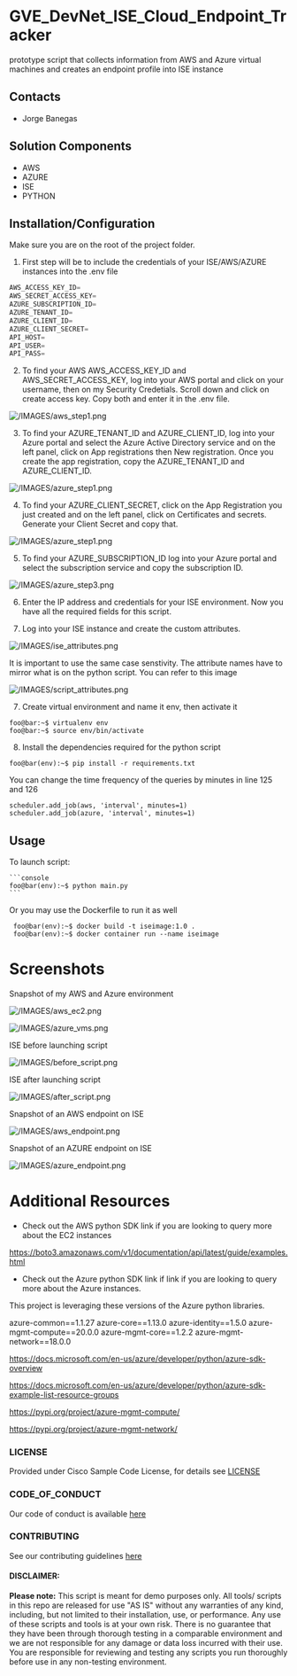 # GVE_DevNet_ISE_Cloud_Endpoint_Tracker
prototype script that collects information from AWS and Azure virtual machines and creates an endpoint profile into ISE instance


## Contacts
* Jorge Banegas

## Solution Components
* AWS
* AZURE
* ISE
* PYTHON

## Installation/Configuration

Make sure you are on the root of the project folder. 

1. First step will be to include the credentials of your ISE/AWS/AZURE instances into the .env file

```python
AWS_ACCESS_KEY_ID=
AWS_SECRET_ACCESS_KEY=
AZURE_SUBSCRIPTION_ID=
AZURE_TENANT_ID=
AZURE_CLIENT_ID=
AZURE_CLIENT_SECRET=
API_HOST=
API_USER=
API_PASS=
```

2. To find your AWS AWS_ACCESS_KEY_ID and AWS_SECRET_ACCESS_KEY, log into your AWS portal and click on your username, then on my Security Credetials. Scroll down and click on create access key. Copy both and enter it in the .env file.

![/IMAGES/aws_step1.png](/IMAGES/aws_step1.png)

3. To find your AZURE_TENANT_ID and AZURE_CLIENT_ID, log into your Azure portal and select the Azure Active Directory service and on the left panel, click on App  registrations then New registration. Once you create the app registration, copy the  AZURE_TENANT_ID and AZURE_CLIENT_ID.

![/IMAGES/azure_step1.png](/IMAGES/azure_step1.png)

4. To find your AZURE_CLIENT_SECRET, click on the App Registration you just created and on the left panel, click on Certificates and secrets. Generate your Client Secret and copy that. 

![/IMAGES/azure_step1.png](/IMAGES/azure_step2.png)

5. To find your AZURE_SUBSCRIPTION_ID log into your Azure portal and select the subscription service and copy the subscription ID.

![/IMAGES/azure_step3.png](/IMAGES/azure_step3.png)

6. Enter the IP address and credentials for your ISE environment. Now you have all the required fields for this script.

7. Log into your ISE instance and create the custom attributes. 

![/IMAGES/ise_attributes.png](/IMAGES/ise_attributes.png)

It is important to use the same case senstivity. The attribute names have to mirror what is on the python script. You can refer to this image 

![/IMAGES/script_attributes.png](/IMAGES/script_attributes.png)

7. Create virtual environment and name it env, then activate it

```console
foo@bar:~$ virtualenv env
foo@bar:~$ source env/bin/activate
```

8. Install the dependencies required for the python script
```console
foo@bar(env):~$ pip install -r requirements.txt
```

You can change the time frequency of the queries by minutes in line 125 and 126

```console
scheduler.add_job(aws, 'interval', minutes=1)
scheduler.add_job(azure, 'interval', minutes=1)
```

## Usage

To launch script:


    ```console
    foo@bar(env):~$ python main.py
    ```
Or you may use the Dockerfile to run it as well 
   ```console
    foo@bar(env):~$ docker build -t iseimage:1.0 .
    foo@bar(env):~$ docker container run --name iseimage
   ```

# Screenshots

Snapshot of my AWS and Azure environment

![/IMAGES/aws_ec2.png](/IMAGES/aws_ec2.png)

![/IMAGES/azure_vms.png](/IMAGES/azure_vms.png)

ISE before launching script

![/IMAGES/before_script.png](/IMAGES/before_script.png)

ISE after launching script

![/IMAGES/after_script.png](/IMAGES/after_script.png)

Snapshot of an AWS endpoint on ISE

![/IMAGES/aws_endpoint.png](/IMAGES/aws_endpoint.png)

Snapshot of an AZURE endpoint on ISE

![/IMAGES/azure_endpoint.png](/IMAGES/azure_endpoint.png)

# Additional Resources

* Check out the AWS python SDK link if you are looking to query more about the EC2 instances 

https://boto3.amazonaws.com/v1/documentation/api/latest/guide/examples.html

* Check out the Azure python SDK link if link if you are looking to query more about the Azure instances.

This project is leveraging these versions of the Azure python libraries. 

azure-common==1.1.27
azure-core==1.13.0
azure-identity==1.5.0
azure-mgmt-compute==20.0.0
azure-mgmt-core==1.2.2
azure-mgmt-network==18.0.0

https://docs.microsoft.com/en-us/azure/developer/python/azure-sdk-overview

https://docs.microsoft.com/en-us/azure/developer/python/azure-sdk-example-list-resource-groups

https://pypi.org/project/azure-mgmt-compute/

https://pypi.org/project/azure-mgmt-network/


### LICENSE

Provided under Cisco Sample Code License, for details see [LICENSE](LICENSE.md)

### CODE_OF_CONDUCT

Our code of conduct is available [here](CODE_OF_CONDUCT.md)

### CONTRIBUTING

See our contributing guidelines [here](CONTRIBUTING.md)

#### DISCLAIMER:
<b>Please note:</b> This script is meant for demo purposes only. All tools/ scripts in this repo are released for use "AS IS" without any warranties of any kind, including, but not limited to their installation, use, or performance. Any use of these scripts and tools is at your own risk. There is no guarantee that they have been through thorough testing in a comparable environment and we are not responsible for any damage or data loss incurred with their use.
You are responsible for reviewing and testing any scripts you run thoroughly before use in any non-testing environment.
